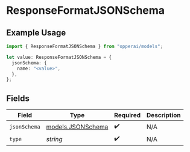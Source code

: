 # ResponseFormatJSONSchema

## Example Usage

```typescript
import { ResponseFormatJSONSchema } from "opperai/models";

let value: ResponseFormatJSONSchema = {
  jsonSchema: {
    name: "<value>",
  },
};
```

## Fields

| Field                                        | Type                                         | Required                                     | Description                                  |
| -------------------------------------------- | -------------------------------------------- | -------------------------------------------- | -------------------------------------------- |
| `jsonSchema`                                 | [models.JSONSchema](../models/jsonschema.md) | :heavy_check_mark:                           | N/A                                          |
| `type`                                       | *string*                                     | :heavy_check_mark:                           | N/A                                          |